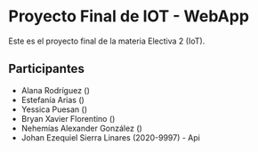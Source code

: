 # Proyecto Final de IOT - WebApp

Este es el proyecto final de la materia Electiva 2 (IoT).

## Participantes

- Alana Rodríguez ()
- Estefanía Arias ()
- Yessica Puesan ()
- Bryan Xavier Florentino ()
- Nehemías Alexander González ()
- Johan Ezequiel Sierra Linares (2020-9997) - Api

